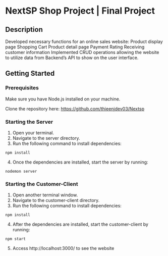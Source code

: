 # NextSP Shop Project | Final Project 

## Description
Developed necessary functions for an online sales website:
Product display page
Shopping Cart
Product detail page
Payment
Rating
Receiving customer information
Implemented CRUD operations allowing the website to utilize data from Backend’s API to show on the user interface.
## Getting Started

### Prerequisites

Make sure you have Node.js installed on your machine.

Clone the repository here:
https://github.com/thieenjdev03/Nextsp

### Starting the Server
1. Open your terminal.
2. Navigate to the server directory.
3. Run the following command to install dependencies:
```
npm install
```
4. Once the dependencies are installed, start the server by running:
```
nodemon server
```

### Starting the Customer-Client
1. Open another terminal window.
2. Navigate to the customer-client directory.
3. Run the following command to install dependencies:
```
npm install
```
4. After the dependencies are installed, start the customer-client by running:
```
npm start
```
5. Access http://localhost:3000/ to see the website
